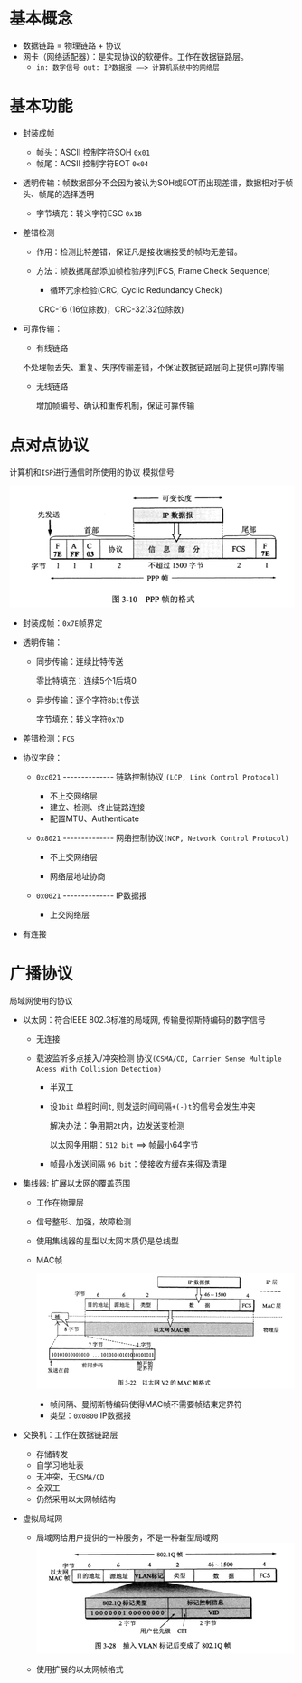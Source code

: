 # 基本概念

- 数据链路 = 物理链路 + 协议
- 网卡（网络适配器）：是实现协议的软硬件。工作在数据链路层。
  - `in: 数字信号 out: IP数据报 ——> 计算机系统中的网络层 `

# 基本功能

- 封装成帧
  - 帧头：ASCII 控制字符SOH `0x01`
  - 帧尾：ACSII 控制字符EOT `0x04`
  
- 透明传输：帧数据部分不会因为被认为SOH或EOT而出现差错，数据相对于帧头、帧尾的选择透明
  
  - 字节填充：转义字符ESC `0x1B`
  
- 差错检测

  - 作用：检测比特差错，保证凡是接收端接受的帧均无差错。

  - 方法：帧数据尾部添加帧检验序列(FCS, Frame Check Sequence)

      - 循环冗余检验(CRC, Cyclic Redundancy Check)

    ​      CRC-16 (16位除数)，CRC-32(32位除数)
  
- 可靠传输：

  - 有线链路

  ​      不处理帧丢失、重复、失序传输差错，不保证数据链路层向上提供可靠传输

  - 无线链路

    增加帧编号、确认和重传机制，保证可靠传输

# 点对点协议
计算机和`ISP`进行通信时所使用的协议	模拟信号

  ![image-20210214184810547](./PPP帧格式.png)

  - 封装成帧：`0x7E`帧界定

  - 透明传输：

    - 同步传输：连续比特传送

      零比特填充：连续5个1后填0

    - 异步传输：逐个字符`8bit`传送

      字节填充：转义字符`0x7D`
    
  - 差错检测：`FCS`
  
  - 协议字段：

    - `0xc021` -------------- 链路控制协议 `(LCP, Link Control Protocol)`
       - 不上交网络层
       - 建立、检测、终止链路连接
       - 配置MTU、Authenticate

    - `0x8021` -------------- 网络控制协议`(NCP, Network Control Protocol)`

      - 不上交网络层

      - 网络层地址协商

    - `0x0021` -------------- IP数据报
      - 上交网络层


- 有连接

# 广播协议

局域网使用的协议

- 以太网：符合IEEE 802.3标准的局域网, 传输曼彻斯特编码的数字信号
  
  - 无连接
  
  - 载波监听多点接入/冲突检测 协议`(CSMA/CD, Carrier Sense Multiple Acess With Collision Detection)`
  
    - 半双工
  
    - 设`1bit` 单程时间`t`, 则发送时间间隔`+(-)t`的信号会发生冲突
  
      解决办法：争用期`2t`内，边发送变检测
  
      以太网争用期：`512 bit` ==>  帧最小64字节
  
    - 帧最小发送间隔 `96 bit`：使接收方缓存来得及清理
  
- 集线器: 扩展以太网的覆盖范围

  - 工作在物理层
  - 信号整形、加强，故障检测
  - 使用集线器的星型以太网本质仍是总线型

  - MAC帧

    ![image-20210214210921157](./image-20210214210921157.png)
    - 帧间隔、曼彻斯特编码使得MAC帧不需要帧结束定界符
    - 类型：`0x0800` IP数据报

- 交换机：工作在数据链路层

  - 存储转发
  - 自学习地址表
  - 无冲突，无`CSMA/CD`
  - 全双工
  - 仍然采用以太网帧结构

 - 虚拟局域网

   - 局域网给用户提供的一种服务，不是一种新型局域网![image-20210215121434736](./image-20210215121434736.png)

   - 使用扩展的以太网帧格式

     
